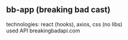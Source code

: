 bb-app (breaking bad cast)  <br>
-
technologies: react (hooks), axios, css (no libs) <br>
used API breakingbadapi.com

